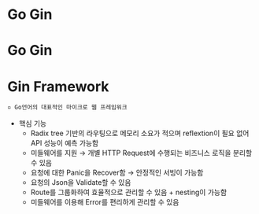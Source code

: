 # Go Gin

# Go Gin

# Gin Framework

```tex
▫️ Go언어의 대표적인 마이크로 웹 프레임워크
```

+ 핵심 기능
  + Radix tree 기반의 라우팅으로 메모리 소요가 적으며 reflextion이 필요 없어 API 성능이 예측 가능함
  + 미들웨어를 지원 → 개별 HTTP Request에 수행되는 비즈니스 로직을 분리할 수 있음
  + 요청에 대한 Panic을 Recover함 → 안정적인 서빙이 가능함
  + 요청의 Json을 Validate할 수 있음
  + Route를 그룹화하여 효율적으로 관리할 수 있음 + nesting이 가능함
  + 미들웨어를 이용해 Error를 편리하게 관리할 수 있음